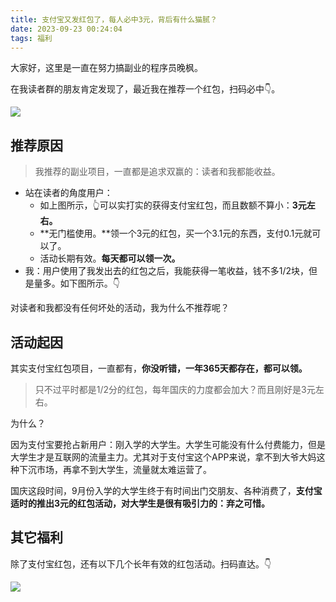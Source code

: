 ```yaml
---
title: 支付宝又发红包了，每人必中3元，背后有什么猫腻？
date: 2023-09-23 00:24:04
tags: 福利
---
```





大家好，这里是一直在努力搞副业的程序员晚枫。

在我读者群的朋友肯定发现了，最近我在推荐一个红包，扫码必中👇。


![](https://ads-1300615378.cos.ap-guangzhou.myqcloud.com/%E7%A6%8F%E5%88%A9%2F%E6%94%AF%E4%BB%98%E5%AE%9D.jpg)

## 推荐原因

> 我推荐的副业项目，一直都是追求双赢的：读者和我都能收益。



- 站在读者的角度用户：
  - 如上图所示，👆可以实打实的获得支付宝红包，而且数额不算小：**3元左右。**
  - **无门槛使用。**领一个3元的红包，买一个3.1元的东西，支付0.1元就可以了。
  - 活动长期有效。**每天都可以领一次。**
- 我：用户使用了我发出去的红包之后，我能获得一笔收益，钱不多1/2块，但是量多。如下图所示。👇



对读者和我都没有任何坏处的活动，我为什么不推荐呢？


## 活动起因

其实支付宝红包项目，一直都有，**你没听错，一年365天都存在，都可以领。**

> 只不过平时都是1/2分的红包，每年国庆的力度都会加大？而且刚好是3元左右。

为什么？

因为支付宝要抢占新用户：刚入学的大学生。大学生可能没有什么付费能力，但是大学生才是互联网的流量主力。尤其对于支付宝这个APP来说，拿不到大爷大妈这种下沉市场，再拿不到大学生，流量就太难运营了。

国庆这段时间，9月份入学的大学生终于有时间出门交朋友、各种消费了，**支付宝适时的推出3元的红包活动，对大学生是很有吸引力的：弃之可惜。**

## 其它福利

除了支付宝红包，还有以下几个长年有效的红包活动。扫码直达。👇

![](https://python-office-1300615378.cos.ap-chongqing.myqcloud.com/fuli.jpg)
